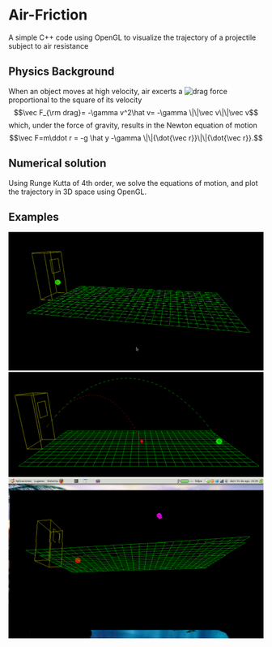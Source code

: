 # Air-Friction
A simple C++ code using OpenGL to visualize the trajectory of a projectile subject to air resistance

## Physics Background

When an object moves at high velocity, air excerts a ![drag force](https://en.wikipedia.org/wiki/Drag_equation) proportional to the square of its velocity 
$$\vec F_{\rm drag}= -\gamma v^2\hat v= -\gamma \|\|\vec v\|\|\vec v$$
which, under the force of gravity, results in the Newton equation of motion
$$\vec F=m\ddot r = -g \hat y -\gamma \|\|{\dot{\vec r}}\|\|{\dot{\vec r}}.$$

## Numerical solution

Using Runge Kutta of 4th order, we solve the equations of motion, and plot the trajectory in 3D space using OpenGL.


## Examples
![ex1](https://github.com/fgonzcat/Air-Friction/blob/main/examples/ex1_Mar-2-2024.gif)
![ex2](https://github.com/fgonzcat/Air-Friction/blob/main/examples/ex1_Mar-2-2024.png)
![ex3](https://github.com/fgonzcat/Air-Friction/blob/main/examples/3.png)

